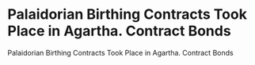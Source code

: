 # Palaidorian Birthing Contracts Took Place in Agartha. Contract Bonds

Palaidorian Birthing Contracts Took Place in Agartha. Contract Bonds